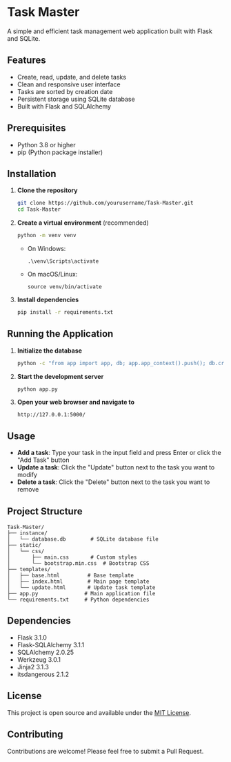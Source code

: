# Task Master

A simple and efficient task management web application built with Flask and SQLite.

## Features

- Create, read, update, and delete tasks
- Clean and responsive user interface
- Tasks are sorted by creation date
- Persistent storage using SQLite database
- Built with Flask and SQLAlchemy

## Prerequisites

- Python 3.8 or higher
- pip (Python package installer)

## Installation

1. **Clone the repository**
   ```bash
   git clone https://github.com/yourusername/Task-Master.git
   cd Task-Master
   ```

2. **Create a virtual environment** (recommended)
   ```bash
   python -m venv venv
   ```
   - On Windows:
     ```
     .\venv\Scripts\activate
     ```
   - On macOS/Linux:
     ```
     source venv/bin/activate
     ```

3. **Install dependencies**
   ```bash
   pip install -r requirements.txt
   ```

## Running the Application

1. **Initialize the database**
   ```bash
   python -c "from app import app, db; app.app_context().push(); db.create_all()"
   ```

2. **Start the development server**
   ```bash
   python app.py
   ```

3. **Open your web browser and navigate to**
   ```
   http://127.0.0.1:5000/
   ```

## Usage

- **Add a task**: Type your task in the input field and press Enter or click the "Add Task" button
- **Update a task**: Click the "Update" button next to the task you want to modify
- **Delete a task**: Click the "Delete" button next to the task you want to remove

## Project Structure

```
Task-Master/
├── instance/
│   └── database.db        # SQLite database file
├── static/
│   └── css/
│       ├── main.css       # Custom styles
│       └── bootstrap.min.css  # Bootstrap CSS
├── templates/
│   ├── base.html         # Base template
│   ├── index.html        # Main page template
│   └── update.html       # Update task template
├── app.py               # Main application file
└── requirements.txt     # Python dependencies
```

## Dependencies

- Flask 3.1.0
- Flask-SQLAlchemy 3.1.1
- SQLAlchemy 2.0.25
- Werkzeug 3.0.1
- Jinja2 3.1.3
- itsdangerous 2.1.2

## License

This project is open source and available under the [MIT License](LICENSE).

## Contributing

Contributions are welcome! Please feel free to submit a Pull Request.
